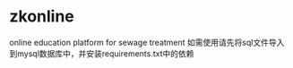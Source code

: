 # zkonline
online education platform for sewage treatment
如需使用请先将sql文件导入到mysql数据库中，并安装requirements.txt中的依赖
